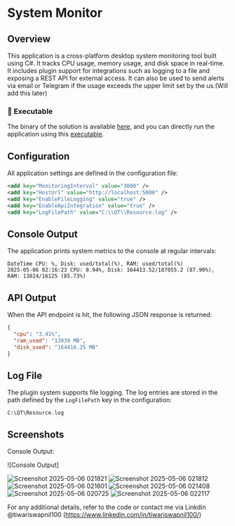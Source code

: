 # System Monitor


## Overview

This application is a cross-platform desktop system monitoring tool built using C#. It tracks CPU usage, memory usage, and disk space in real-time. It includes plugin support for integrations such as logging to a file and exposing a REST API for external access.
It can also be used to send alerts via email or Telegram if the usage exceeds the upper limit set by the us.(Will add this later)

### 🔗 Executable

The binary of the solution is available [here](https://github.com/pooooo976/Assesment/blob/main/Assesment_Soroco/bin/Debug/net8.0), and you can directly run the application using this [executable](https://github.com/pooooo976/Assesment/blob/main/Assesment_Soroco/bin/Debug/net8.0/Assesment_Soroco.exe).



## Configuration

All application settings are defined in the configuration file:

```xml
<add key="MonitoringInterval" value="3000" />
<add key="HostUrl" value="http://localhost:5000" />
<add key="EnableFileLogging" value="true" />
<add key="EnableApiIntegration" value="true" />
<add key="LogFilePath" value="C:\\QT\\Resource.log" />
```

## Console Output

The application prints system metrics to the console at regular intervals:

```
DateTime CPU: %, Disk: used/total(%), RAM: used/total(%)
2025-05-06 02:16:23 CPU: 8.94%, Disk: 164413.52/187055.2 (87.90%), RAM: 13824/16125 (85.73%)
```

## API Output

When the API endpoint is hit, the following JSON response is returned:

```json
{
  "cpu": "3.41%",
  "ram_used": "13839 MB",
  "disk_used": "164416.25 MB"
}
```

## Log File

The plugin system supports file logging. The log entries are stored in the path defined by the `LogFilePath` key in the configuration:

```
C:\QT\Resource.log
```

## Screenshots

Console Output:

![Console Output] 



![Screenshot 2025-05-06 021821](https://github.com/user-attachments/assets/00e4ae83-a6a3-4996-bece-3a2149a71c61)
![Screenshot 2025-05-06 021812](https://github.com/user-attachments/assets/a7750b5a-62e4-4760-a0c5-b6de2af15ef6)
![Screenshot 2025-05-06 021601](https://github.com/user-attachments/assets/8bef76f2-5948-45cb-b237-c057f4264a0e)
![Screenshot 2025-05-06 021408](https://github.com/user-attachments/assets/445c6fa8-d8f5-40b1-b947-aadac7d93cf7)
![Screenshot 2025-05-06 020725](https://github.com/user-attachments/assets/d44177bf-580d-4b63-bc9a-03bf9e3959d8)
![Screenshot 2025-05-06 022117](https://github.com/user-attachments/assets/dc0592d5-8f30-439f-b27d-6ee6629c0505)


For any additional details, refer to the code or contact me via Linkdin @tiwariswapnil100 (https://www.linkedin.com/in/tiwariswapnil100/)


